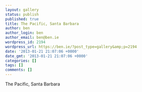 ```yaml
---
layout: gallery
status: publish
published: true
title: The Pacific, Santa Barbara
author: ben
author_login: ben
author_email: ben@ben.ie
wordpress_id: 2194
wordpress_url: https://ben.ie/?post_type=gallery&amp;p=2194
date: '2013-01-21 21:07:06 +0000'
date_gmt: '2013-01-21 21:07:06 +0000'
categories: []
tags: []
comments: []
---
```

<p>The Pacific, Santa Barbara</p>
